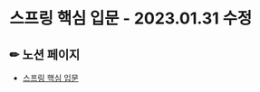 # 스프링 핵심 입문 - 2023.01.31 수정

## ✏ 노션 페이지
- [스프링 핵심 입문](https://elated-sloop-9fd.notion.site/2d0ba3b509c34dc2b90002bbf62c2866)